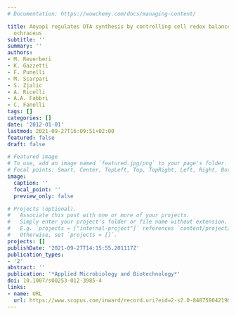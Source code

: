 ```yaml
---
# Documentation: https://wowchemy.com/docs/managing-content/

title: Aoyap1 regulates OTA synthesis by controlling cell redox balance in Aspergillus
  ochraceus
subtitle: ''
summary: ''
authors:
- M. Reverberi
- K. Gazzetti
- F. Punelli
- M. Scarpari
- S. Zjalic
- A. Ricelli
- A.A. Fabbri
- C. Fanelli
tags: []
categories: []
date: '2012-01-01'
lastmod: 2021-09-27T16:09:51+02:00
featured: false
draft: false

# Featured image
# To use, add an image named `featured.jpg/png` to your page's folder.
# Focal points: Smart, Center, TopLeft, Top, TopRight, Left, Right, BottomLeft, Bottom, BottomRight.
image:
  caption: ''
  focal_point: ''
  preview_only: false

# Projects (optional).
#   Associate this post with one or more of your projects.
#   Simply enter your project's folder or file name without extension.
#   E.g. `projects = ["internal-project"]` references `content/project/deep-learning/index.md`.
#   Otherwise, set `projects = []`.
projects: []
publishDate: '2021-09-27T14:15:55.201117Z'
publication_types:
- '2'
abstract: ''
publication: '*Applied Microbiology and Biotechnology*'
doi: 10.1007/s00253-012-3985-4
links:
- name: URL
  url: https://www.scopus.com/inward/record.uri?eid=2-s2.0-84875804219&doi=10.1007%2fs00253-012-3985-4&partnerID=40&md5=a095a730f6b0bfa94f630bc6e7c3aa82
---
```


